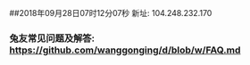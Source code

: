 ##2018年09月28日07时12分07秒 新址: 104.248.232.170
### 兔友常见问题及解答: https://github.com/wanggonging/d/blob/w/FAQ.md
